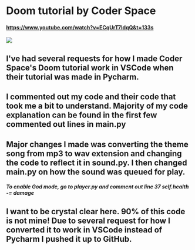 # Doom tutorial by Coder Space
#### https://www.youtube.com/watch?v=ECqUrT7IdqQ&t=133s
<img src="./Doom gif/Doom_Walkthrough.gif">

## I've had several requests for how I made Coder Space's Doom tutorial work in VSCode when their tutorial was made in Pycharm.

## I commented out my code and their code that took me a bit to understand. Majority of my code explanation can be found in the first few commented out lines in main.py


## Major changes I made was converting the theme song from mp3 to wav extension and changing the code to reflect it in sound.py. I then changed main.py on how the sound was queued for play.


##### To enable God mode, go to player.py and comment out line 37 self.health -= damage

## I want to be crystal clear here. 90% of this code is not mine! Due to several request for how I converted it to work in VSCode instead of Pycharm I pushed it up to GitHub.
